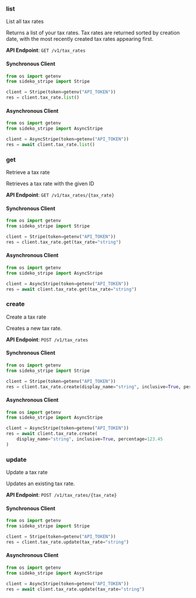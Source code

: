 
### list <a name="list"></a>
List all tax rates

<p>Returns a list of your tax rates. Tax rates are returned sorted by creation date, with the most recently created tax rates appearing first.</p>

**API Endpoint**: `GET /v1/tax_rates`

#### Synchronous Client

```python
from os import getenv
from sideko_stripe import Stripe

client = Stripe(token=getenv("API_TOKEN"))
res = client.tax_rate.list()
```

#### Asynchronous Client

```python
from os import getenv
from sideko_stripe import AsyncStripe

client = AsyncStripe(token=getenv("API_TOKEN"))
res = await client.tax_rate.list()
```

### get <a name="get"></a>
Retrieve a tax rate

<p>Retrieves a tax rate with the given ID</p>

**API Endpoint**: `GET /v1/tax_rates/{tax_rate}`

#### Synchronous Client

```python
from os import getenv
from sideko_stripe import Stripe

client = Stripe(token=getenv("API_TOKEN"))
res = client.tax_rate.get(tax_rate="string")
```

#### Asynchronous Client

```python
from os import getenv
from sideko_stripe import AsyncStripe

client = AsyncStripe(token=getenv("API_TOKEN"))
res = await client.tax_rate.get(tax_rate="string")
```

### create <a name="create"></a>
Create a tax rate

<p>Creates a new tax rate.</p>

**API Endpoint**: `POST /v1/tax_rates`

#### Synchronous Client

```python
from os import getenv
from sideko_stripe import Stripe

client = Stripe(token=getenv("API_TOKEN"))
res = client.tax_rate.create(display_name="string", inclusive=True, percentage=123.45)
```

#### Asynchronous Client

```python
from os import getenv
from sideko_stripe import AsyncStripe

client = AsyncStripe(token=getenv("API_TOKEN"))
res = await client.tax_rate.create(
    display_name="string", inclusive=True, percentage=123.45
)
```

### update <a name="update"></a>
Update a tax rate

<p>Updates an existing tax rate.</p>

**API Endpoint**: `POST /v1/tax_rates/{tax_rate}`

#### Synchronous Client

```python
from os import getenv
from sideko_stripe import Stripe

client = Stripe(token=getenv("API_TOKEN"))
res = client.tax_rate.update(tax_rate="string")
```

#### Asynchronous Client

```python
from os import getenv
from sideko_stripe import AsyncStripe

client = AsyncStripe(token=getenv("API_TOKEN"))
res = await client.tax_rate.update(tax_rate="string")
```
